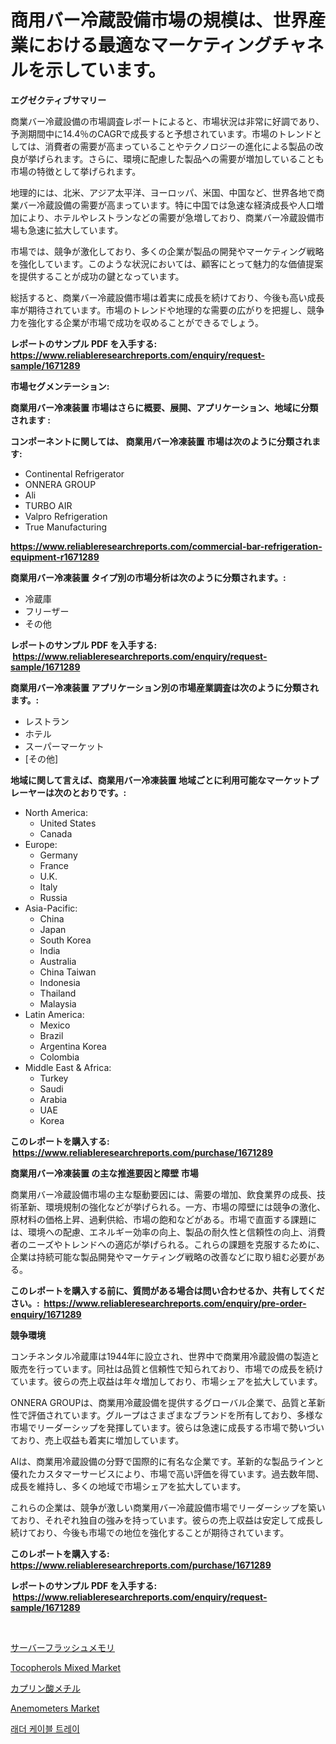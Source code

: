 <p><h1>商用バー冷蔵設備市場の規模は、世界産業における最適なマーケティングチャネルを示しています。</h1></p><p><strong>エグゼクティブサマリー</strong></p>
<p><p>商業バー冷蔵設備の市場調査レポートによると、市場状況は非常に好調であり、予測期間中に14.4％のCAGRで成長すると予想されています。市場のトレンドとしては、消費者の需要が高まっていることやテクノロジーの進化による製品の改良が挙げられます。さらに、環境に配慮した製品への需要が増加していることも市場の特徴として挙げられます。</p><p>地理的には、北米、アジア太平洋、ヨーロッパ、米国、中国など、世界各地で商業バー冷蔵設備の需要が高まっています。特に中国では急速な経済成長や人口増加により、ホテルやレストランなどの需要が急増しており、商業バー冷蔵設備市場も急速に拡大しています。</p><p>市場では、競争が激化しており、多くの企業が製品の開発やマーケティング戦略を強化しています。このような状況においては、顧客にとって魅力的な価値提案を提供することが成功の鍵となっています。</p><p>総括すると、商業バー冷蔵設備市場は着実に成長を続けており、今後も高い成長率が期待されています。市場のトレンドや地理的な需要の広がりを把握し、競争力を強化する企業が市場で成功を収めることができるでしょう。</p></p>
<p><strong>レポートのサンプル PDF を入手する: <a href="https://www.reliableresearchreports.com/enquiry/request-sample/1671289">https://www.reliableresearchreports.com/enquiry/request-sample/1671289</a></strong></p>
<p><strong>市場セグメンテーション:</strong></p>
<p><strong> 商業用バー冷凍装置 市場はさらに概要、展開、アプリケーション、地域に分類されます :</strong></p>
<p><strong>コンポーネントに関しては、 商業用バー冷凍装置 市場は次のように分類されます: &nbsp;</strong></p>
<p><ul><li>Continental Refrigerator</li><li>ONNERA GROUP</li><li>Ali</li><li>TURBO AIR</li><li>Valpro Refrigeration</li><li>True Manufacturing</li></ul></p>
<p><strong><a href="https://www.reliableresearchreports.com/commercial-bar-refrigeration-equipment-r1671289">https://www.reliableresearchreports.com/commercial-bar-refrigeration-equipment-r1671289</a></strong></p>
<p><strong> 商業用バー冷凍装置 タイプ別の市場分析は次のように分類されます。:</strong></p>
<p><ul><li>冷蔵庫</li><li>フリーザー</li><li>その他</li></ul></p>
<p><strong>レポートのサンプル PDF を入手する: &nbsp;<a href="https://www.reliableresearchreports.com/enquiry/request-sample/1671289">https://www.reliableresearchreports.com/enquiry/request-sample/1671289</a></strong></p>
<p><strong> 商業用バー冷凍装置 アプリケーション別の市場産業調査は次のように分類されます。:</strong></p>
<p><ul><li>レストラン</li><li>ホテル</li><li>スーパーマーケット</li><li>[その他]</li></ul></p>
<p><strong>地域に関して言えば、商業用バー冷凍装置 地域ごとに利用可能なマーケットプレーヤーは次のとおりです。:</strong></p>
<p><ul>
    <li>
        North America:
        <ul>
            <li>United States</li>
            <li>Canada</li>
        </ul>
    </li>
    <li>
        Europe:
        <ul>
            <li>Germany</li>
            <li>France</li>
            <li>U.K.</li>
            <li>Italy</li>
            <li>Russia</li>
        </ul>
    </li>
    <li>
        Asia-Pacific:
        <ul>
            <li>China</li>
            <li>Japan</li>
            <li>South Korea</li>
            <li>India</li>
            <li>Australia</li>
            <li>China Taiwan</li>
            <li>Indonesia</li>
            <li>Thailand</li>
            <li>Malaysia</li>
        </ul>
    </li>
    <li>
        Latin America:
        <ul>
            <li>Mexico</li>
            <li>Brazil</li>
            <li>Argentina Korea</li>
            <li>Colombia</li>
        </ul>
    </li>
    <li>
        Middle East & Africa:
        <ul>
            <li>Turkey</li>
            <li>Saudi</li>
            <li>Arabia</li>
            <li>UAE</li>
            <li>Korea</li>
        </ul>
    </li>
    </ul></p>
<p><strong>このレポートを購入する: &nbsp;<a href="https://www.reliableresearchreports.com/purchase/1671289">https://www.reliableresearchreports.com/purchase/1671289</a></strong></p>
<p><strong>商業用バー冷凍装置 の主な推進要因と障壁 市場</strong></p>
<p><p>商業用バー冷蔵設備市場の主な駆動要因には、需要の増加、飲食業界の成長、技術革新、環境規制の強化などが挙げられる。一方、市場の障壁には競争の激化、原材料の価格上昇、過剰供給、市場の飽和などがある。市場で直面する課題には、環境への配慮、エネルギー効率の向上、製品の耐久性と信頼性の向上、消費者のニーズやトレンドへの適応が挙げられる。これらの課題を克服するために、企業は持続可能な製品開発やマーケティング戦略の改善などに取り組む必要がある。</p></p>
<p><strong>このレポートを購入する前に、質問がある場合は問い合わせるか、共有してください。:&nbsp; <a href="https://www.reliableresearchreports.com/enquiry/pre-order-enquiry/1671289">https://www.reliableresearchreports.com/enquiry/pre-order-enquiry/1671289</a></strong></p>
<p><strong>競争環境</strong></p>
<p><p>コンチネンタル冷蔵庫は1944年に設立され、世界中で商業用冷蔵設備の製造と販売を行っています。同社は品質と信頼性で知られており、市場での成長を続けています。彼らの売上収益は年々増加しており、市場シェアを拡大しています。</p><p>ONNERA GROUPは、商業用冷蔵設備を提供するグローバル企業で、品質と革新性で評価されています。グループはさまざまなブランドを所有しており、多様な市場でリーダーシップを発揮しています。彼らは急速に成長する市場で勢いづいており、売上収益も着実に増加しています。</p><p>Alは、商業用冷蔵設備の分野で国際的に有名な企業です。革新的な製品ラインと優れたカスタマーサービスにより、市場で高い評価を得ています。過去数年間、成長を維持し、多くの地域で市場シェアを拡大しています。</p><p>これらの企業は、競争が激しい商業用バー冷蔵設備市場でリーダーシップを築いており、それぞれ独自の強みを持っています。彼らの売上収益は安定して成長し続けており、今後も市場での地位を強化することが期待されています。</p></p>
<p><strong>このレポートを購入する: &nbsp; <a href="https://www.reliableresearchreports.com/purchase/1671289">https://www.reliableresearchreports.com/purchase/1671289</a></strong></p>
<p><strong>レポートのサンプル PDF を入手する: &nbsp;<a href="https://www.reliableresearchreports.com/enquiry/request-sample/1671289">https://www.reliableresearchreports.com/enquiry/request-sample/1671289</a></strong><strong></strong></p>
<p>&nbsp;</p>
<p><p><a href="https://github.com/wkuactfdzwizk06/Market-Research-Report-List-1/blob/main/851704826771.md">サーバーフラッシュメモリ</a></p><p><a href="https://www.linkedin.com/pulse/tocopherols-mixed-market-goal-estimating-size-future-growth-vnwrc?trackingId=aw7KPSkUGHTcDaOlxfsCGw%3D%3D">Tocopherols Mixed Market</a></p><p><a href="https://github.com/EstelWisozk1/Market-Research-Report-List-1/blob/main/468670826770.md">カプリン酸メチル</a></p><p><a href="https://medium.com/@rogerkng88/anemometers-market-competitive-analysis-market-trends-and-forecast-to-2031-9c3c589ce7cf">Anemometers Market</a></p><p><a href="https://medium.com/@evo032/%EC%82%AC%EB%8B%A4%EB%A6%AC-%EC%BC%80%EC%9D%B4%EB%B8%94-%ED%8A%B8%EB%A0%88%EC%9D%B4-%EC%8B%9C%EC%9E%A5%EC%9D%80-%EC%8B%9C%EC%9E%A5-%EC%A0%90%EC%9C%A0%EC%9C%A8-%EA%B7%9C%EB%AA%A8-%EB%B0%8F-2031%EB%85%84%EA%B9%8C%EC%A7%80-%EC%98%88%EC%B8%A1%EB%90%9C-%EC%98%88%EC%83%81%EC%97%90-%EC%B4%88%EC%A0%90%EC%9D%84-%EB%A7%9E%EC%B6%94%EA%B3%A0-%EC%9E%88%EC%8A%B5%EB%8B%88%EB%8B%A4-6060694356ed">래더 케이블 트레이</a></p></p>